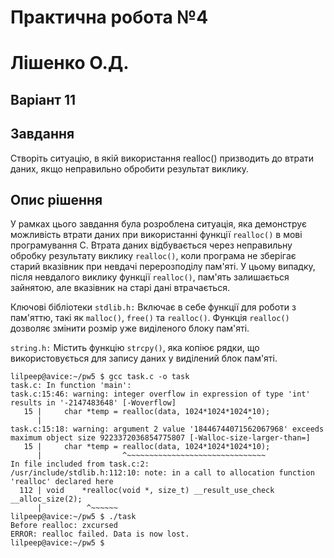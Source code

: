 # Практична робота №4
# Лiшенко О.Д.
## Варiант 11
## Завдання 

Створіть ситуацію, в якій використання realloc() призводить до втрати даних, якщо неправильно обробити результат виклику.

## Опис рішення

У рамках цього завдання була розроблена ситуація, яка демонструє можливість втрати даних при використанні функції `realloc()` в мові програмування C. Втрата даних відбувається через неправильну обробку результату виклику `realloc()`, коли програма не зберігає старий вказівник при невдачі перерозподілу пам'яті. У цьому випадку, після невдалого виклику функції `realloc()`, пам'ять залишається зайнятою, але вказівник на старі дані втрачається.

Ключові бібліотеки
`stdlib.h:` Включає в себе функції для роботи з пам'яттю, такі як `malloc()`, `free()` та `realloc()`. Функція `realloc()` дозволяє змінити розмір уже виділеного блоку пам'яті.

`string.h:` Містить функцію `strcpy()`, яка копіює рядки, що використовується для запису даних у виділений блок пам'яті.

``` 
lilpeep@avice:~/pw5 $ gcc task.c -o task
task.c: In function 'main':
task.c:15:46: warning: integer overflow in expression of type 'int' results in '-2147483648' [-Woverflow]
   15 |     char *temp = realloc(data, 1024*1024*1024*10);
      |                                              ^
task.c:15:18: warning: argument 2 value '18446744071562067968' exceeds maximum object size 9223372036854775807 [-Walloc-size-larger-than=]
   15 |     char *temp = realloc(data, 1024*1024*1024*10);
      |                  ^~~~~~~~~~~~~~~~~~~~~~~~~~~~~~~~
In file included from task.c:2:
/usr/include/stdlib.h:112:10: note: in a call to allocation function 'realloc' declared here
  112 | void    *realloc(void *, size_t) __result_use_check __alloc_size(2);
      |          ^~~~~~~
lilpeep@avice:~/pw5 $ ./task
Before realloc: zxcursed
ERROR: realloc failed. Data is now lost.
lilpeep@avice:~/pw5 $ 

```
